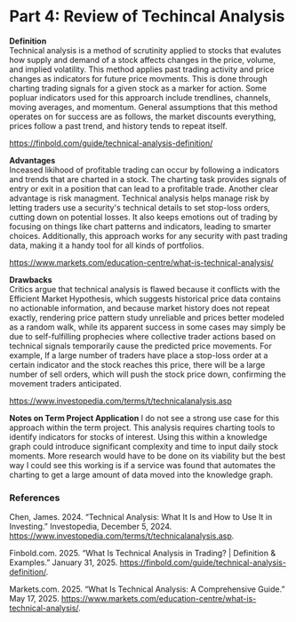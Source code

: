 # Part 4: Review of Techincal Analysis

**Definition**<br>
Technical analysis is a method of scrutinity applied to stocks that evalutes how supply and demand of a stock affects changes in the price, volume, and implied volatility. This method applies past trading activity and price changes as indicators for future price movments. This is done through charting trading signals for a given stock as a marker for action. Some popluar indicators used for this approarch include trendlines, channels, moving averages, and momentum. General assumptions that this method operates on for success are as follows, the market discounts everything, prices follow a past trend, and history tends to repeat itself.

https://finbold.com/guide/technical-analysis-definition/

**Advantages**<br>
Inceased likihood of profitable trading can occur by following a indicators and trends that are charted in a stock. The charting task provides signals of entry or exit in a position that can lead to a profitable trade. Another clear advantage is risk managment. Technical analysis helps manage risk by letting traders use a security's technical details to set stop-loss orders, cutting down on potential losses. It also keeps emotions out of trading by focusing on things like chart patterns and indicators, leading to smarter choices. Additionally, this approach works for any security with past trading data, making it a handy tool for all kinds of portfolios.

https://www.markets.com/education-centre/what-is-technical-analysis/

**Drawbacks**<br>
Critics argue that technical analysis is flawed because it conflicts with the Efficient Market Hypothesis, which suggests historical price data contains no actionable information, and because market history does not repeat exactly, rendering price pattern study unreliable and prices better modeled as a random walk, while its apparent success in some cases may simply be due to self-fulfilling prophecies where collective trader actions based on technical signals temporarily cause the predicted price movements. For example, If a large number of traders have place a stop-loss order at a certain indicator and the stock reaches this price, there will be a large number of sell orders, which will push the stock price down, confirming the movement traders anticipated.

https://www.investopedia.com/terms/t/technicalanalysis.asp

**Notes on Term Project Application**
I do not see a strong use case for this approach within the term project. This analysis requires charting tools to identify indicators for stocks of interest. Using this within a knowledge graph could introduce significant complexity and time to input daily stock moments. More research would have to be done on its viability but the best way I could see this working is if a service was found that automates the charting to get a large amount of data moved into the knowledge graph.


### References

Chen, James. 2024. “Technical Analysis: What It Is and How to Use It in Investing.” Investopedia, December 5, 2024. https://www.investopedia.com/terms/t/technicalanalysis.asp.

Finbold.com. 2025. “What Is Technical Analysis in Trading? | Definition & Examples.” January 31, 2025. https://finbold.com/guide/technical-analysis-definition/.

Markets.com. 2025. “What Is Technical Analysis: A Comprehensive Guide.” May 17, 2025. https://www.markets.com/education-centre/what-is-technical-analysis/.